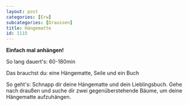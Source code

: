 ```yaml
---
layout: post
categories: [Erw]
subcategories: [Draussen]
title: Hängematte
id: 1115
---
```

**Einfach mal anhängen!**

So lang dauert's: 60-180min

Das brauchst du: eine Hängematte, Seile und ein Buch

So geht's: Schnapp dir deine Hängematte und dein Lieblingsbuch. Gehe nach draußen und suche dir zwei gegenüberstehende Bäume, um deine Hängematte aufzuhängen. 
